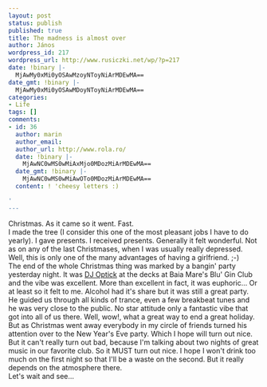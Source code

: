 ```yaml
---
layout: post
status: publish
published: true
title: The madness is almost over
author: János
wordpress_id: 217
wordpress_url: http://www.rusiczki.net/wp/?p=217
date: !binary |-
  MjAwMy0xMi0yOSAwMzoyNToyNiArMDEwMA==
date_gmt: !binary |-
  MjAwMy0xMi0yOSAwMDoyNToyNiArMDEwMA==
categories:
- Life
tags: []
comments:
- id: 36
  author: marin
  author_email: 
  author_url: http://www.rola.ro/
  date: !binary |-
    MjAwNC0wMS0wMiAxMjo0MDozMiArMDEwMA==
  date_gmt: !binary |-
    MjAwNC0wMS0wMiAwOTo0MDozMiArMDEwMA==
  content: ! 'cheesy letters :)

'
---
```

<p>Christmas. As it came so it went. Fast.<br />
I made the tree (I consider this one of the most pleasant jobs I have to do yearly). I gave presents. I received presents. Generally it felt wonderful. Not as on any of the last Christmases, when I was usually really depressed. Well, this is only one of the many advantages of having a girlfriend. ;-)<br />
The end of the whole Christmas thing was marked by a bangin' party yesterday night. It was <a href="http://www.mixed.ro/artisti/dj_optick/">DJ Optick</a> at the decks at Baia Mare's Blu' Gin Club and the vibe was excellent. More than excellent in fact, it was euphoric... Or at least so it felt to me. Alcohol had it's share but it was still a great party. He guided us through all kinds of trance, even a few breakbeat tunes and he was very close to the public. No star attitude only a fantastic vibe that got into all of us there. Well, wow!, what a great way to end a great holiday.<br />
But as Christmas went away everybody in my circle of friends turned his attention over to the New Year's Eve party. Which I hope will turn out nice. But it can't really turn out bad, because I'm talking about two nights of great music in our favorite club. So it MUST turn out nice. I hope I won't drink too much on the first night so that I'll be a waste on the second. But it really depends on the atmosphere there.<br />
Let's wait and see...</p>
